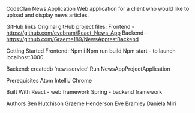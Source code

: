 CodeClan News Application
Web application for a client who would like to upload and display news articles.

GitHub links
Original gitHub project files:
Frontend - https://github.com/evebram/React_News_App
Backend - https://github.com/Graeme189/NewsApptestBackend

Getting Started
Frontend:
Npm i
Npm run build
Npm start - to launch localhost:3000

Backend:
createdb ‘newsservice’
Run NewsAppProjectApplication

Prerequisites
Atom
IntelliJ
Chrome

Built With
React - web framework
Spring - backend framework

Authors
Ben Hutchison
Graeme Henderson
Eve Bramley
Daniela Miri

